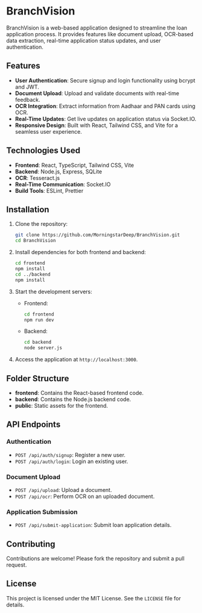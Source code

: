 # BranchVision

BranchVision is a web-based application designed to streamline the loan application process. It provides features like document upload, OCR-based data extraction, real-time application status updates, and user authentication.

## Features

- **User Authentication**: Secure signup and login functionality using bcrypt and JWT.
- **Document Upload**: Upload and validate documents with real-time feedback.
- **OCR Integration**: Extract information from Aadhaar and PAN cards using OCR.
- **Real-Time Updates**: Get live updates on application status via Socket.IO.
- **Responsive Design**: Built with React, Tailwind CSS, and Vite for a seamless user experience.

## Technologies Used

- **Frontend**: React, TypeScript, Tailwind CSS, Vite
- **Backend**: Node.js, Express, SQLite
- **OCR**: Tesseract.js
- **Real-Time Communication**: Socket.IO
- **Build Tools**: ESLint, Prettier

## Installation

1. Clone the repository:

   ```bash
   git clone https://github.com/MorningstarDeep/BranchVision.git
   cd BranchVision
   ```

2. Install dependencies for both frontend and backend:

   ```bash
   cd frontend
   npm install
   cd ../backend
   npm install
   ```

3. Start the development servers:

   - Frontend:
     ```bash
     cd frontend
     npm run dev
     ```
   - Backend:
     ```bash
     cd backend
     node server.js
     ```

4. Access the application at `http://localhost:3000`.

## Folder Structure

- **frontend**: Contains the React-based frontend code.
- **backend**: Contains the Node.js backend code.
- **public**: Static assets for the frontend.

## API Endpoints

### Authentication

- `POST /api/auth/signup`: Register a new user.
- `POST /api/auth/login`: Login an existing user.

### Document Upload

- `POST /api/upload`: Upload a document.
- `POST /api/ocr`: Perform OCR on an uploaded document.

### Application Submission

- `POST /api/submit-application`: Submit loan application details.

## Contributing

Contributions are welcome! Please fork the repository and submit a pull request.

## License

This project is licensed under the MIT License. See the `LICENSE` file for details.
